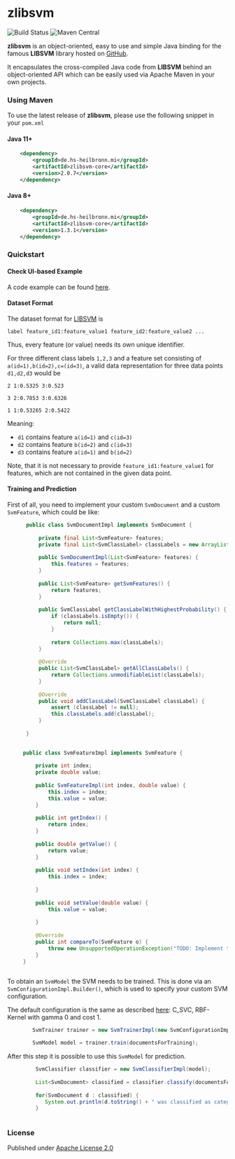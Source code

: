 # zlibsvm 

![Build Status](https://github.com/rzo1/zlibsvm/actions/workflows/main.yml/badge.svg)  ![Maven Central](https://img.shields.io/maven-central/v/de.hs-heilbronn.mi/zlibsvm.svg?style=flat-square)

**zlibsvm** is an object-oriented, easy to use and simple Java binding for the famous **LIBSVM** library hosted on [GitHub](https://github.com/cjlin1/libsvm).

It encapsulates the cross-compiled Java code from **LIBSVM** behind an object-oriented API which can be easily used via Apache Maven in your own projects.

### Using Maven

To use the latest release of **zlibsvm**, please use the following snippet in your `pom.xml`

#### Java 11+
```xml
    <dependency>
        <groupId>de.hs-heilbronn.mi</groupId>
        <artifactId>zlibsvm-core</artifactId>
        <version>2.0.7</version>
    </dependency>
```

#### Java 8+
```xml
    <dependency>
        <groupId>de.hs-heilbronn.mi</groupId>
        <artifactId>zlibsvm-core</artifactId>
        <version>1.3.1</version>
    </dependency>
```

### Quickstart

#### Check UI-based Example

A code example can be found [here](https://github.com/rzo1/zlibsvm-example).

#### Dataset Format

The dataset format for [LIBSVM](https://www.csie.ntu.edu.tw/~cjlin/libsvm/) is 

    label feature_id1:feature_value1 feature_id2:feature_value2 ...

Thus, every feature (or value) needs its own unique identifier.

For three different class labels `1,2,3` and a feature set consisting of `a(id=1),b(id=2),c=(id=3)`, a valid data representation for  three data points `d1,d2,d3` would be

    2 1:0.5325 3:0.523
    
    3 2:0.7853 3:0.6326
    
    1 1:0.53265 2:0.5422

Meaning:

 - `d1` contains feature `a(id=1)` and `c(id=3)`
 - `d2` contains feature `b(id=2)` and `c(id=3)`
 - `d3` contains feature `a(id=1)` and `b(id=2)`

Note, that it is not necessary to provide `feature_id1:feature_value1` for features, which are not contained in the given data point.

#### Training and Prediction

First of all, you need to implement your custom `SvmDocument` and a custom `SvmFeature`, which could be like:

```java
      public class SvmDocumentImpl implements SvmDocument {
      
          private final List<SvmFeature> features;
          private final List<SvmClassLabel> classLabels = new ArrayList<>();
      
          public SvmDocumentImpl(List<SvmFeature> features) {
              this.features = features;
          }
      
          public List<SvmFeature> getSvmFeatures() {
              return features;
          }
      
          public SvmClassLabel getClassLabelWithHighestProbability() {
              if (classLabels.isEmpty()) {
                  return null;
              }
      
              return Collections.max(classLabels);
          }
      
          @Override
          public List<SvmClassLabel> getAllClassLabels() {
              return Collections.unmodifiableList(classLabels);
          }
      
          @Override
          public void addClassLabel(SvmClassLabel classLabel) {
              assert (classLabel != null);
              this.classLabels.add(classLabel);
          }
            
      }
      
```

```java
     public class SvmFeatureImpl implements SvmFeature {
     
         private int index;
         private double value;
     
         public SvmFeatureImpl(int index, double value) {
             this.index = index;
             this.value = value;
         }
     
         public int getIndex() {
             return index;
         }
     
         public double getValue() {
             return value;
         }
     
         public void setIndex(int index) {
             this.index = index;
     
         }
     
         public void setValue(double value) {
             this.value = value;
     
         }
     
         @Override
         public int compareTo(SvmFeature o) {
             throw new UnsupportedOperationException("TODO: Implement this method for real use-cases");
         }
     }
      
```

To obtain an `SvmModel` the SVM needs to be trained. This is done via an `SvmConfigurationImpl.Builder()`, which is used to specify your custom SVM configuration.
 
The default configuration is the same as described [here](https://github.com/cjlin1/libsvm): C_SVC, RBF-Kernel with gamma 0 and cost 1.

```java
        SvmTrainer trainer = new SvmTrainerImpl(new SvmConfigurationImpl.Builder().build(),"my-custom-trained-model");

        SvmModel model = trainer.train(documentsForTraining);

```

After this step it is possible to use this `SvmModel` for prediction.

```java
         SvmClassifier classifier = new SvmClassifierImpl(model);
        
         List<SvmDocument> classified = classifier.classify(documentsForPrediction, true);
         
         for(SvmDocument d : classified) {
            System.out.println(d.toString() + " was classified as category:" + d.getClassLabelWithHighestProbability().getNumeric());
         }
                  
```


### License

Published under [Apache License 2.0](http://www.apache.org/licenses/LICENSE-2.0)
